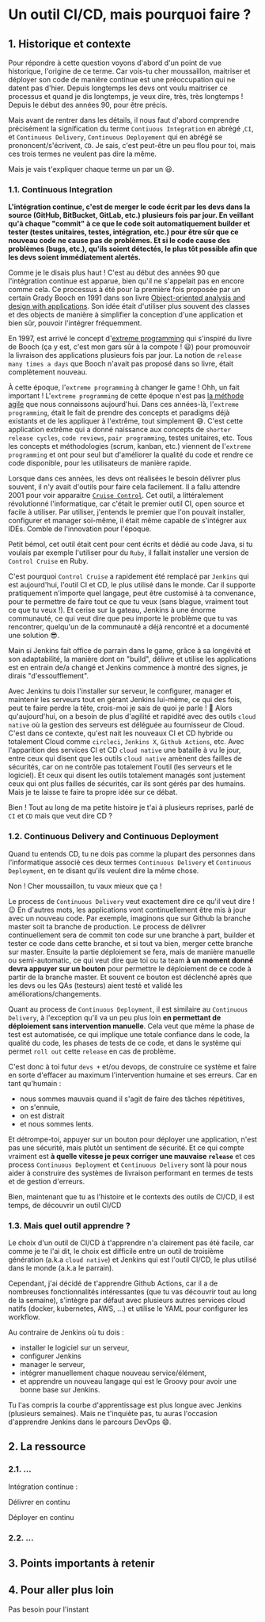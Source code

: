# Un outil CI/CD, mais pourquoi faire ?

## 1. Historique et contexte

Pour répondre à cette question voyons d'abord d'un point de vue historique, l'origine de ce terme. Car vois-tu cher moussaillon, 
maitriser et déployer son code de manière continue est une préoccupation qui ne datent pas d'hier.
Depuis longtemps les devs ont voulu maitriser ce processus et quand je dis longtemps, je veux dire, très, très longtemps !
Depuis le début des années 90, pour être précis.

Mais avant de rentrer dans les détails, il nous faut d'abord comprendre précisément 
la signification du terme `Contiuous Integration` en abrégé ,`CI`, et `Continuous Delivery`, `Continuous Deployement` qui en abrégé se prononcent/s'écrivent, `CD`. 
Je sais, c'est peut-être un peu flou pour toi, mais ces trois termes ne veulent pas dire la même.

Mais je vais t'expliquer chaque terme un par un 😃.


### 1.1. Continuous Integration
**L'intégration continue, c'est de merger le code écrit par les devs dans la source (GitHub, BitBucket, GitLab, etc.)
plusieurs fois par jour. En veillant qu'à chaque "commit" à ce que le code soit automatiquement builder et tester (testes unitaires, testes, intégration, etc.)
pour être sûr que ce nouveau code ne cause pas de problèmes. Et si le code cause des problèmes (bugs, etc.), qu'ils soient détectés, le plus tôt possible afin que les devs soient immédiatement alertés.**

Comme je le disais plus haut ! C'est au début des années 90 que l'intégration continue est apparue, bien qu'il ne s'appelait pas en encore comme cela.
Ce processus à été pour la première fois proposée par un certain Grady Booch en 1991 dans son livre [Object-oriented analysis and design with applications](https://www.goodreads.com/book/show/424923.Object_Oriented_Analysis_and_Design_with_Applications).
Son idée était d'utiliser plus souvent des classes et des objects de manière à simplifier la conception d'une application et bien sûr, pouvoir l'intégrer fréquemment.

En 1997, est arrivé le concept d'[extreme programming](https://www.umsl.edu/~sauterv/analysis/f06Papers/Hutagalung/#:~:text=The%20origin%20of%20extreme%20programming,to%20be%20a%20successful%20method.) qui s'inspiré du livre de Booch (ça y est, c'est mon gars sûr à la compote ! 😃)
pour promouvoir la livraison des applications plusieurs fois par jour. La notion de `release many times a days` que Booch n'avait pas proposé dans so livre, était complètement nouveau.

À cette époque, l'`extreme programming` à changer le game !
Ohh, un fait important ! L'`extreme programming` de cette époque n'est pas [la méthode agile](https://www.planzone.fr/blog/quest-ce-que-la-methodologie-extreme-programming) que nous connaissons aujourd'hui.
Dans ces années-là, l'`extreme programming`, était le fait de prendre des concepts et paradigms déjà existants et de les appliquer à l'extrême, tout simplement 😅.
C'est cette application extrême qui a donné naissance aux concepts de `shorter release cycles`, `code reviews`, `pair programming`, testes unitaires, etc.
Tous les concepts et méthodologies (scrum, kanban, etc.) viennent de l'`extreme programming` et ont pour seul but d'améliorer 
la qualité du code et rendre ce code disponible, pour les utilisateurs de manière rapide.

Lorsque dans ces années, les devs ont réalisées le besoin délivrer plus souvent, il n'y avait d'outils pour faire cela facilement.
Il a fallu attendre 2001 pour voir apparaitre [`Cruise Control`](http://cruisecontrol.sourceforge.net/).
Cet outil, a littéralement révolutionné l'informatique, car c'était le premier outil CI, open source et facile à utiliser.
Par utiliser, j'entends le premier que l'on pouvait installer, configurer et manager soi-même, il était même capable de s'intégrer aux IDEs. Comble de l'innovation pour l'époque.

Petit bémol, cet outil était cent pour cent écrits et dédié au code Java, si tu voulais par exemple l'utiliser pour du `Ruby`, il fallait installer une version de `Control Cruise` en Ruby.

C'est pourquoi `Control Cruise` a rapidement été remplacé par `Jenkins` qui est aujourd'hui, l'outil CI et CD, le plus utilisé dans le monde.
Car il supporte pratiquement n'importe quel langage, peut être customisé à ta convenance, pour te permettre de faire tout ce que tu veux (sans blague, vraiment tout ce que tu veux !).
Et cerise sur la gateau, Jenkins à une énorme communauté, ce qui veut dire que peu importe le problème que tu vas rencontrer, 
quelqu'un de la communauté a déjà rencontré et a documenté une solution 😎.

Main si Jenkins fait office de parrain dans le game, grâce à sa longévité et son adaptabilité, 
la manière dont on "build", délivre et utilise les applications est en entrain de/a changé
et Jenkins commence à montré des signes, je dirais "d'essoufflement". 

Avec Jenkins tu dois l'installer sur serveur, le configurer, manager et maintenir les serveurs tout en gérant Jenkins lui-même, ce qui des fois, peut te faire perdre la tête, crois-moi je sais de quoi je parle ! 🤯
Alors qu'aujourd'hui, on a besoin de plus d'agilité et rapidité avec des outils `cloud native` où la gestion des serveurs est déléguée au fournisseur de Cloud.
C'est dans ce contexte, qu'est nait les nouveaux CI et CD hybride ou totalement Cloud comme `circleci`, `Jenkins X`, `Github Actions`, etc.
Avec l'apparition des services CI et CD `cloud native` une bataille à vu le jour,
entre ceux qui disent que les outils `cloud native` amènent des failles de sécurités, car on ne contrôle pas totalement l'outil (les serveurs et le logiciel).
Et ceux qui disent les outils totalement managés sont justement ceux qui ont plus failles de sécurités, car ils sont gérés par des humains.
Mais je te laisse te faire ta propre idée sur ce débat.

Bien ! Tout au long de ma petite histoire je t'ai à plusieurs reprises, parlé de `CI` et `CD` mais que veut dire CD ?

### 1.2. Continuous Delivery and Continuous Deployment
Quand tu entends CD, tu ne dois pas comme la plupart des personnes dans l'informatique associé ces deux termes `Continuous Delivery` et `Continuous Deployment`, en te disant qu'ils veulent dire la même chose.

Non ! Cher moussaillon, tu vaux mieux que ça !

Le process de `Continuous Delivery` veut exactement dire ce qu'il veut dire ! 😉
En d'autres mots, les applications vont continuellement être mis à jour avec un nouveau code.
Par exemple, imaginons que sur Github la branche master soit ta branche de production.
Le process de délivrer continuellement sera de commit ton code sur une branche à part, builder et tester ce code dans cette branche, et si tout va bien,
merger cette branche sur master.
Ensuite la partie déploiement se fera, mais de manière manuelle ou semi-automatic, ce qui veut dire que toi ou ta team 
**à un moment donné devra appuyer sur un bouton** pour permettre le déploiement de ce code à partir de la branche master.
Et souvent ce bouton est déclenché après que les devs ou les QAs (testeurs) aient testé et validé les améliorations/changements.


Quant au process de `Continuous Deployment`, il est similaire au `Continuous Delivery`, à l'exception qu'il va un peu plus loin **en permettant de déploiement sans intervention manuelle**.
Cela veut que même la phase de test est automatisée, ce qui implique une totale confiance 
dans le code, la qualité du code, les phases de tests de ce code, 
et dans le système qui permet `roll out` cette `release` en cas de problème.

C'est donc à toi futur `devs +` et/ou devops, de construire ce système et faire en sorte d'effacer au maximum l'intervention humaine et ses erreurs.
Car en tant qu'humain :
- nous sommes mauvais quand il s'agit de faire des tâches répétitives, 
- on s'ennuie, 
- on est distrait 
- et nous sommes lents.

Et détrompe-toi, appuyer sur un bouton pour déployer une application, n'est pas une sécurité, mais plutôt un sentiment de sécurité.
Et ce qui compte vraiment est **à quelle vitesse je peux corriger une mauvaise `release`** et ces process
`Continuous Deployment` et `Continuous Delivery` sont là pour nous aider à 
construire des systèmes de livraison performant en termes de tests et de gestion d'erreurs.

Bien, maintenant que tu as l'histoire et le contexts des outils de CI/CD, 
il est temps, de découvrir un outil CI/CD

### 1.3. Mais quel outil apprendre ?

Le choix d'un outil de CI/CD à t'apprendre n'a clairement pas été facile, 
car comme je te l'ai dit, le choix est difficile entre un outil de troisième génération (a.k.a `cloud native`)
et Jenkins qui est l'outil CI/CD, le plus utilisé dans le monde (a.k.a le parrain).

Cependant, j'ai décidé de t'apprendre Github Actions, car il a de nombreuses fonctionnalités intéressantes (que tu vas découvrir tout au long de la semaine),
s'intègre par défaut avec plusieurs autres services cloud natifs (docker, kubernetes, AWS, ...) et utilise le YAML pour configurer les workflow. 

Au contraire de Jenkins où tu dois :
- installer le logiciel sur un serveur, 
- configurer Jenkins
- manager le serveur,
- intégrer manuellement chaque nouveau service/élément,
- et apprendre un nouveau langage qui est le Groovy pour avoir une bonne base sur Jenkins.

Tu l'as compris la courbe d'apprentissage est plus longue avec Jenkins (plusieurs semaines). 
Mais ne t'inquiète pas, tu auras l'occasion d'apprendre Jenkins dans le parcours DevOps 😄.


## 2. La ressource
### 2.1. ...

Intégration continue : 

Délivrer en continu

Déployer en continu

### 2.2. ...

## 3. Points importants à retenir


## 4. Pour aller plus loin
Pas besoin pour l'instant
